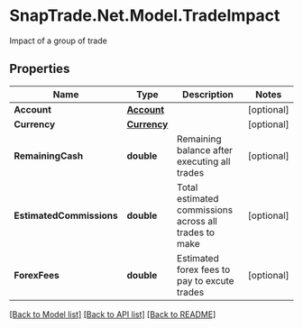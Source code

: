# SnapTrade.Net.Model.TradeImpact
Impact of a group of trade

## Properties

Name | Type | Description | Notes
------------ | ------------- | ------------- | -------------
**Account** | [**Account**](Account.md) |  | [optional] 
**Currency** | [**Currency**](Currency.md) |  | [optional] 
**RemainingCash** | **double** | Remaining balance after executing all trades | [optional] 
**EstimatedCommissions** | **double** | Total estimated commissions across all trades to make | [optional] 
**ForexFees** | **double** | Estimated forex fees to pay to excute trades | [optional] 

[[Back to Model list]](../README.md#documentation-for-models) [[Back to API list]](../README.md#documentation-for-api-endpoints) [[Back to README]](../README.md)

